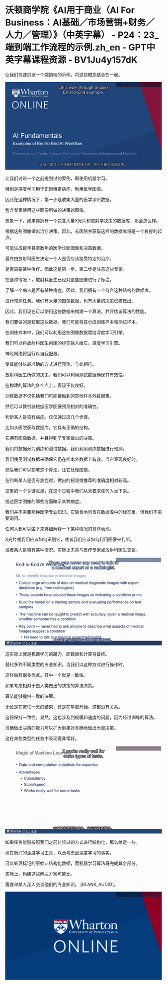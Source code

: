 # 沃顿商学院《AI用于商业（AI For Business：AI基础／市场营销+财务／人力／管理）》（中英字幕） - P24：23_端到端工作流程的示例.zh_en - GPT中英字幕课程资源 - BV1Ju4y157dK

让我们快速浏览一个端到端的示例，将这些概念结合在一起。

![](img/06ce2363734a19fa41d6584f495ff6c2_1.png)

让我们讨论一个之前提到过的案例，即使用机器学习。

特别是深度学习用于识别特定病症，利用医学图像。

因此在这种情况下，第一步是收集大量的医学诊断数据。

包含专家使用这些图像所做的决策的图像。

想象一下，如果你拥有一个包含大量X光片和放射学决策的数据库，那会怎么样。

根据这些图像做出治疗决策。因此，去医院并获取这样的数据库将是一个良好的起点。

可能生成数年甚至数年的医学诊断图像和决策数据。

最终由放射科医生决定一个人是否应该接受特定的治疗。

是否需要某种治疗。因此这是第一步。第二步是注意这些专家。

在这种情况下，放射科医生已经对这些图像进行了标注。

了解一个病人是否有某种病症。因此，我们拥有一个符合这种结构的数据库。

进行预测任务。我们有大量的图像数据，也有大量的决策已被做出。

因此，我们现在可以使用这些数据来构建一个算法，并评估该算法的性能。

我们要做的是获取这些数据。我们可能将其分成训练样本和测试样本。

在训练样本中，我们可以利用这些图像数据喂给深度学习引擎。

我们可以将放射科医生创建的标签输入给它。深度学习引擎。

神经网络将运行以自我配置。

使其能够以最准确的方式进行预测，与此相符。

放射科医生所做的决策，我们可以利用测试数据确保其有效性。

在构建的算法的各个点上，表现不仅良好。

训练数据不仅包括我们可能接触到的其他样本外数据集。

然后可以教机器根据医学图像预测相对的准确性。

判断某人是否有病症。仅仅通过这几个步骤。

比如从医院获取数据库，它具有正确的结构。

它拥有图像数据，并且得到了专家做出的决策。

我们将数据分为训练和测试数据。我们利用训练数据进行预测。

我们使用测试数据来确保它仍在样本外数据上有效。当它表现良好时。

然后我们可以部署这个算法，让它处理图像。

在判断某人是否有病症时，做出的预测或推荐的准确度相对较高。

这里的一个关键点是，在这个过程中我们从未要求任何人坐下来。

描述医学图像的哪些方面暗示某种病症。

我们并不需要那种医学专业知识。它隐含地包含在数据库中的标签里，但我们不需要询问。

任何人都可以坐下来详细解释一下某种情况的具体表现。

X光片或我们应该如何识别它，或者我们应该如何利用图像来判断。

或者某人是否有某种情况。实际上无需与医疗专家或放射科医生交谈。

![](img/06ce2363734a19fa41d6584f495ff6c2_3.png)

这实际上就是机器学习的魔力，即数据和计算将最终。

替代多种不同类型的专业知识。当我们以这种方式进行操作时。

这样做有很多优点。其中一个就是一致性。

如果考虑相对于由人类做出的决策的算法决策。

算法能够提供一致的决策。

无论是在繁忙一天的结束，还是在早晨开始，这都没有关系。

这将保持一致性。显然，这也涉及到规模和速度的问题，因为经过训练的算法。

准确做出决策的能力可以扩大到相对准确地做出大量决策。

这在某些类型的任务中表现得非常好。

![](img/06ce2363734a19fa41d6584f495ff6c2_5.png)

如果任务能够按照我们之前讨论过的方式进行结构化，那么给定一些。

现在新兴的深度学习工具，以及考虑到深度学习的事实。

可以处理标记的原始非结构化数据，而机器学习算法将完成其余部分。

实际上，构建这些解决方案可能比。

需要和某人深入交谈他们的专业知识。 [BLANK_AUDIO]。

![](img/06ce2363734a19fa41d6584f495ff6c2_7.png)
